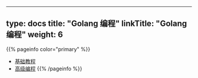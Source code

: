 
---
type: docs
title: "Golang 编程"
linkTitle: "Golang 编程"
weight: 6
---

{{% pageinfo color="primary" %}}
- [基础教程](https://docs.microsoft.com/zh-cn/learn/paths/go-first-steps/)
- [高级编程](https://github.com/chai2010/advanced-go-programming-book)
{{% /pageinfo %}}

